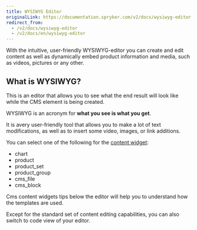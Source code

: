 ```yaml
---
title: WYSIWYG Editor
originalLink: https://documentation.spryker.com/v2/docs/wysiwyg-editor
redirect_from:
  - /v2/docs/wysiwyg-editor
  - /v2/docs/en/wysiwyg-editor
---
```


With the intuitive, user-friendly WYSIWYG-editor you can create and edit content as well as dynamically embed product information and media, such as videos, pictures or any other.

<!-- ../../resources/images/cms/wysiwyg_gif.gif -->

## What is WYSIWYG?
This is an editor that allows you to see what the end result will look like while the CMS element is being created.

WYSIWYG is an acronym for **what you see is what you get**.

It is avery user-friendly tool that allows you to make a lot of text modifications, as well as to insert some video, images, or link additions.

You can select one of the following for the [content widget](/docs/scos/dev/features/201903.0/cms/cms-widget/cms-widget-overview.html):

* chart
* product
* product_set
* product_group
* cms_file
* cms_block

Cms content widgets tips below the editor will help you to understand how the templates are used.

Except for the standard set of content editing capabilities, you can also switch to code view of your editor.
